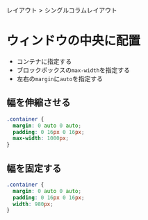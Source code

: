 レイアウト > シングルコラムレイアウト
# ウィンドウの中央に配置
- コンテナに指定する
- ブロックボックスの```max-width```を指定する
- 左右の```margin```に```auto```を指定する

## 幅を伸縮させる
```css
.container {
  margin: 0 auto 0 auto;
  padding: 0 16px 0 16px;
  max-width: 1000px;
}
```

## 幅を固定する
```css
.container {
  margin: 0 auto 0 auto;
  padding: 0 16px 0 16px;
  width: 980px;
}
```

